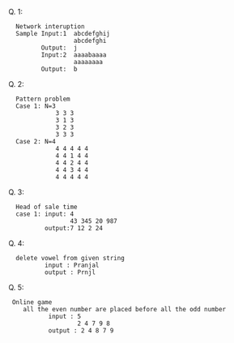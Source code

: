 Q. 1:

      Network interuption
      Sample Input:1  abcdefghij
                      abcdefghi
             Output:  j
             Input:2  aaaabaaaa
                      aaaaaaaa 
             Output:  b

Q. 2: 

      Pattern problem
      Case 1: N=3
                 3 3 3
                 3 1 3
                 3 2 3
                 3 3 3
      Case 2: N=4
                 4 4 4 4 4
                 4 4 1 4 4
                 4 4 2 4 4
                 4 4 3 4 4
                 4 4 4 4 4

Q. 3:

      Head of sale time
      case 1: input: 4
                     43 345 20 987
              output:7 12 2 24

Q. 4:

      delete vowel from given string
              input : Pranjal
              output : Prnjl

Q. 5:

     Online game
        all the even number are placed before all the odd number
               input : 5
                       2 4 7 9 8
               output : 2 4 8 7 9